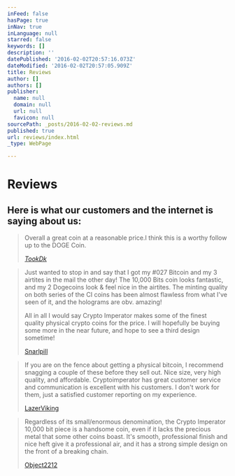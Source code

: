 ```yaml
---
inFeed: false
hasPage: true
inNav: true
inLanguage: null
starred: false
keywords: []
description: ''
datePublished: '2016-02-02T20:57:16.073Z'
dateModified: '2016-02-02T20:57:05.909Z'
title: Reviews
author: []
authors: []
publisher:
  name: null
  domain: null
  url: null
  favicon: null
sourcePath: _posts/2016-02-02-reviews.md
published: true
url: reviews/index.html
_type: WebPage

---
```

# Reviews

## Here is what our customers and the internet is saying about us:

> Overall a great coin at a reasonable price.I think this is a worthy follow up to the DOGE Coin.
> 
> _[TookDk][0]_

> Just wanted to stop in and say that I got my \#027 Bitcoin and my 3 airtites in the mail the other day! The 10,000 Bits coin looks fantastic, and my 2 Dogecoins look & feel nice in the airtites. The minting quality on both series of the CI coins has been almost flawless from what I've seen of it, and the holograms are obv. amazing!
> 
> All in all I would say Crypto Imperator makes some of the finest quality physical crypto coins for the price. I will hopefully be buying some more in the near future, and hope to see a third design sometime!
> 
> [Snarlpill][1]

> If you are on the fence about getting a physical bitcoin, I recommend snagging a couple of these before they sell out.  Nice size, very high quality, and affordable.  Cryptoimperator has great customer service and communication is excellent with his customers.  I don't work for them, just a satisfied customer reporting on my experience.
> 
> [LazerViking][2]

> Regardless of its small/enormous denomination, the Crypto Imperator 10,000 bit piece is a handsome coin, even if it lacks the precious metal that some other coins boast. It's smooth, professional finish and nice heft give it a professional air, and it has a strong simple design on the front of a breaking chain.
> 
> [Object2212][3]



[0]: https://bitcointalk.org/index.php?topic=818791.msg9421779#msg9421779
[1]: https://bitcointalk.org/index.php?topic=818791.msg9713648#msg9713648
[2]: https://bitcointalk.org/index.php?topic=818791.msg10099771#msg10099771
[3]: http://object2212.com/?p=333